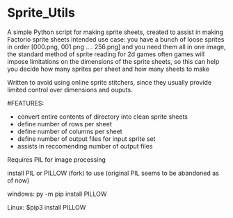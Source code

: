 # Sprite_Utils
A simple Python script for making sprite sheets, created to assist in making Factorio sprite sheets
intended use case:
you have a bunch of loose sprites in order [000.png, 001.png .... 256.png]
and you need them all in one image, the standard method of sprite reading for 2d games
often games will impose limitations on the dimensions of the sprite sheets, so this can help you decide how many sprites per sheet
and how many sheets to make

Written to avoid using online sprite stitchers, since they usually provide limited control over dimensions and ouputs.

#FEATURES:
- convert entire contents of directory into clean sprite sheets
- define number of rows per sheet
- define number of columns per sheet
- define number of output files for input sprite set
- assists in reccomending number of output files

Requires PIL for image processing

install PIL or PILLOW (fork) to use 
(original PIL seems to be abandoned as of now)

windows:
py -m pip install PILLOW

Linux:
$pip3 install PILLOW
